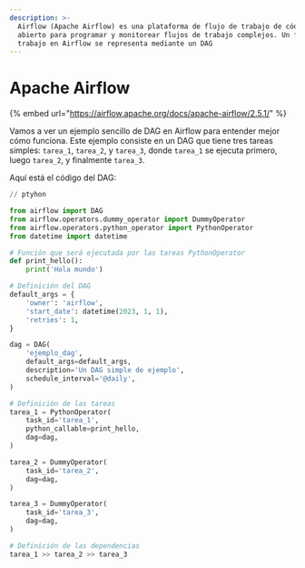 ```yaml
---
description: >-
  Airflow (Apache Airflow) es una plataforma de flujo de trabajo de código
  abierto para programar y monitorear flujos de trabajo complejos. Un flujo de
  trabajo en Airflow se representa mediante un DAG
---
```


# Apache Airflow

{% embed url="https://airflow.apache.org/docs/apache-airflow/2.5.1/" %}

Vamos a ver un ejemplo sencillo de DAG en Airflow para entender mejor cómo funciona. Este ejemplo consiste en un DAG que tiene tres tareas simples: `tarea_1`, `tarea_2`, y `tarea_3`, donde `tarea_1` se ejecuta primero, luego `tarea_2`, y finalmente `tarea_3`.

Aquí está el código del DAG:

```python
// ptyhon

from airflow import DAG
from airflow.operators.dummy_operator import DummyOperator
from airflow.operators.python_operator import PythonOperator
from datetime import datetime

# Función que será ejecutada por las tareas PythonOperator
def print_hello():
    print('Hola mundo')

# Definición del DAG
default_args = {
    'owner': 'airflow',
    'start_date': datetime(2023, 1, 1),
    'retries': 1,
}

dag = DAG(
    'ejemplo_dag',
    default_args=default_args,
    description='Un DAG simple de ejemplo',
    schedule_interval='@daily',
)

# Definición de las tareas
tarea_1 = PythonOperator(
    task_id='tarea_1',
    python_callable=print_hello,
    dag=dag,
)

tarea_2 = DummyOperator(
    task_id='tarea_2',
    dag=dag,
)

tarea_3 = DummyOperator(
    task_id='tarea_3',
    dag=dag,
)

# Definición de las dependencias
tarea_1 >> tarea_2 >> tarea_3

```
